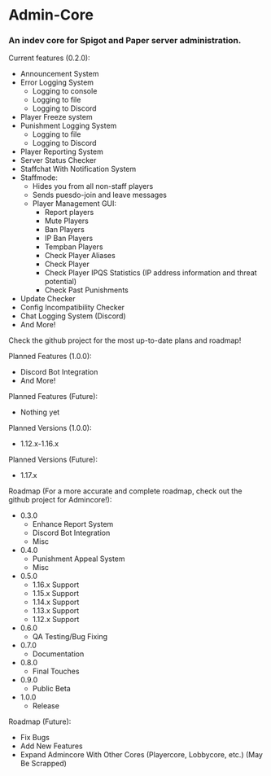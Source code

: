 # Admin-Core
### An indev core for Spigot and Paper server administration.
Current features (0.2.0):
* Announcement System
* Error Logging System
    * Logging to console
    * Logging to file
    * Logging to Discord
* Player Freeze system
* Punishment Logging System
    * Logging to file
    * Logging to Discord
* Player Reporting System
* Server Status Checker
* Staffchat With Notification System
* Staffmode:
    * Hides you from all non-staff players
    * Sends puesdo-join and leave messages
    * Player Management GUI:
        * Report players
        * Mute Players
        * Ban Players
        * IP Ban Players
        * Tempban Players
        * Check Player Aliases
        * Check Player 
        * Check Player IPQS Statistics (IP address information and threat potential)
        * Check Past Punishments
* Update Checker
* Config Incompatibility Checker
* Chat Logging System (Discord)
* And More!

Check the github project for the most up-to-date plans and roadmap!

Planned Features (1.0.0):
  * Discord Bot Integration
  * And More!

Planned Features (Future):
  * Nothing yet

Planned Versions (1.0.0):
  * 1.12.x-1.16.x

Planned Versions (Future):
  * 1.17.x

Roadmap (For a more accurate and complete roadmap, check out the github project for Admincore!):
  * 0.3.0
    * Enhance Report System
    * Discord Bot Integration
    * Misc
  * 0.4.0
    * Punishment Appeal System
    * Misc
  * 0.5.0
    * 1.16.x Support
    * 1.15.x Support
    * 1.14.x Support
    * 1.13.x Support
    * 1.12.x Support
  * 0.6.0
    * QA Testing/Bug Fixing
  * 0.7.0
    * Documentation
  * 0.8.0
    * Final Touches
  * 0.9.0
    * Public Beta
  * 1.0.0
    * Release
     
Roadmap (Future):
  * Fix Bugs
  * Add New Features
  * Expand Admincore With Other Cores (Playercore, Lobbycore, etc.) (May Be Scrapped)
